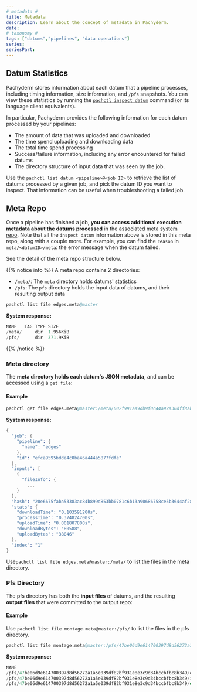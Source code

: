 ```yaml
---
# metadata # 
title: Metadata
description: Learn about the concept of metadata in Pachyderm. 
date: 
# taxonomy #
tags: ["datums","pipelines", "data operations"]
series:
seriesPart:
--- 
```


## Datum Statistics
Pachyderm stores information about each datum that
a pipeline processes, including timing information, size information,
and `/pfs` snapshots. 
You can view these statistics by running the [`pachctl inspect datum`](../glob-pattern/#test-your-datums)
command (or its language client equivalents).

In particular, Pachyderm provides the following information for each datum
processed by your pipelines:

- The amount of data that was uploaded and downloaded
- The time spend uploading and downloading data
- The total time spend processing
- Success/failure information, including any error encountered for failed datums
- The directory structure of input data that was seen by the job.

Use the `pachctl list datum <pipeline>@<job ID>` to retrieve the list of datums processed by a given job, and pick the datum ID you want to inspect. That information can be useful when troubleshooting a failed job.
## Meta Repo

Once a pipeline has finished a job, **you can access additional execution metadata about the datums
processed** in the associated meta [system repo](../../../data-concepts/repo/#definition).
Note that all the `inspect datum` information above is stored in this meta repo, along with a couple more.
For example, you can find the `reason` in `meta/<datumID>/meta`: the error message when the datum failed.

See the detail of the meta repo structure below.

{{% notice info %}}
A meta repo contains 2 directories:

- `/meta/`: The `meta` directory holds datums' statistics
- `/pfs`: The `pfs` directory holds the input data of datums, and their resulting output data

```s
pachctl list file edges.meta@master
```

**System response:**

```s
NAME   TAG TYPE SIZE
/meta/     dir  1.956KiB
/pfs/      dir  371.9KiB
```
{{% /notice %}}


### Meta directory
The **meta directory holds each datum's JSON metadata**, and can be accessed using a `get file`:

#### Example

```s
pachctl get file edges.meta@master:/meta/002f991aa9db9f0c44a92a30dff8ab22e788f86cc851bec80d5a74e05ad12868/meta | jq
```

**System response:**

```s
{
  "job": {
    "pipeline": {
      "name": "edges"
    },
    "id": "efca9595bdde4c0ba46a444a5877fdfe"
  },
  "inputs": [
    {
      "fileInfo": {
        ...
    }
  ],
  "hash": "28e6675faba53383ac84b899d853bb0781c6b13a90686758ce5b3644af28cb62f763",
  "stats": {
    "downloadTime": "0.103591200s",
    "processTime": "0.374824700s",
    "uploadTime": "0.001807800s",
    "downloadBytes": "80588",
    "uploadBytes": "38046"
  },
  "index": "1"
}
```

Use`pachctl list file edges.meta@master:/meta/` to list the files in the meta directory.


### Pfs Directory
The pfs directory has both the **input files** of datums, and the resulting **output files** that were committed to the output repo:

#### Example 

Use `pachctl list file montage.meta@master:/pfs/` to list the files in the pfs directory.


```s
pachctl list file montage.meta@master:/pfs/47be06d9e614700397d8d56272a1a5e039df82bf931e8e3c9d34bccbfbc8b349/
```

**System response:**

```s
NAME                                                                          TAG TYPE SIZE
/pfs/47be06d9e614700397d8d56272a1a5e039df82bf931e8e3c9d34bccbfbc8b349/edges/      dir  133.6KiB
/pfs/47be06d9e614700397d8d56272a1a5e039df82bf931e8e3c9d34bccbfbc8b349/images/     dir  238.3KiB
/pfs/47be06d9e614700397d8d56272a1a5e039df82bf931e8e3c9d34bccbfbc8b349/out/        dir  1.292MiB
```

